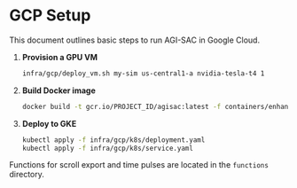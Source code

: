 # GCP Setup

This document outlines basic steps to run AGI-SAC in Google Cloud.

1. **Provision a GPU VM**
   ```bash
   infra/gcp/deploy_vm.sh my-sim us-central1-a nvidia-tesla-t4 1
   ```
2. **Build Docker image**
   ```bash
   docker build -t gcr.io/PROJECT_ID/agisac:latest -f containers/enhanced_agent/Dockerfile .
   ```
3. **Deploy to GKE**
   ```bash
   kubectl apply -f infra/gcp/k8s/deployment.yaml
   kubectl apply -f infra/gcp/k8s/service.yaml
   ```

Functions for scroll export and time pulses are located in the `functions` directory.

